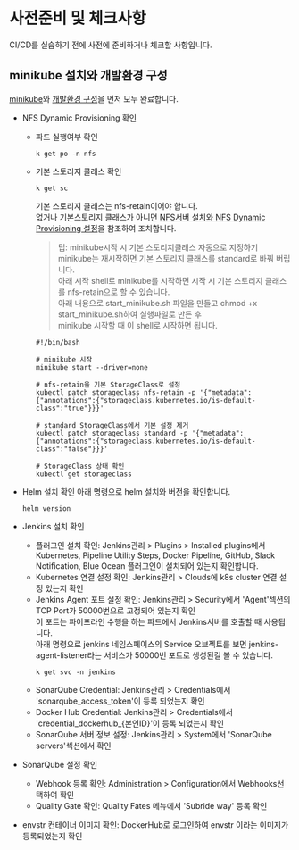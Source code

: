 # 사전준비 및 체크사항
CI/CD를 실습하기 전에 사전에 준비하거나 체크할 사항입니다.  

## minikube 설치와 개발환경 구성

[minikube](https://m.site.naver.com/1rJS6)와 [개발환경 구성](https://m.site.naver.com/1rJRI)을 먼저 모두 완료합니다.  

- NFS Dynamic Provisioning 확인 
  - 파드 실행여부 확인  
    ```
    k get po -n nfs
    ```  
  - 기본 스토리지 클래스 확인
    ```
    k get sc
    ```
    기본 스토리지 클래스는 nfs-retain이어야 합니다.  
    없거나 기본스토리지 클래스가 아니면 [NFS서버 설치와 NFS Dynamic Provisioning 설정](https://happycloud-lee.tistory.com/178)을 참조하여 조치합니다. 
    > 팁: minikube시작 시 기본 스토리지클래스 자동으로 지정하기  
    > minikube는 재시작하면 기본 스토리지 클래스를 standard로 바꿔 버립니다.  
    > 아래 시작 shell로 minikube를 시작하면 시작 시 기본 스토리지 클래스를 nfs-retain으로 할 수 있습니다.  
    > 아래 내용으로 start_minikube.sh 파일을 만들고 chmod +x start_minikube.sh하여 실행파일로 만든 후   
    > minikube 시작할 때 이 shell로 시작하면 됩니다.  
    ```
    #!/bin/bash

    # minikube 시작
    minikube start --driver=none

    # nfs-retain을 기본 StorageClass로 설정
    kubectl patch storageclass nfs-retain -p '{"metadata": {"annotations":{"storageclass.kubernetes.io/is-default-class":"true"}}}'

    # standard StorageClass에서 기본 설정 제거
    kubectl patch storageclass standard -p '{"metadata": {"annotations":{"storageclass.kubernetes.io/is-default-class":"false"}}}'

    # StorageClass 상태 확인
    kubectl get storageclass
    ```

- Helm 설치 확인
  아래 명령으로 helm 설치와 버전을 확인합니다.  
  ```
  helm version
  ```
- Jenkins 설치 확인
  - 플러그인 설치 확인: Jenkins관리 > Plugins > Installed plugins에서 Kubernetes, Pipeline Utility Steps, Docker Pipeline, GitHub, Slack Notification, Blue Ocean 플러그인이 설치되어 있는지 확인합니다.   
  - Kubernetes 연결 설정 확인: Jenkins관리 > Clouds에 k8s cluster 연결 설정 있는지 확인  
  - Jenkins Agent 포트 설정 확인: Jenkins관리 > Security에서 'Agent'섹션의 TCP Port가 50000번으로 고정되어 있는지 확인  
    이 포트는 파이프라인 수행을 하는 파드에서 Jenkins서버를 호출할 때 사용됩니다.    
    아래 명령으로 jenkins 네임스페이스의 Service 오브젝트를 보면 jenkins-agent-listener라는 서비스가 50000번 포트로 생성된걸 볼 수 있습니다.   
    ```
    k get svc -n jenkins
    ```
  - SonarQube Credential: Jenkins관리 > Credentials에서 'sonarqube_access_token'이 등록 되었는지 확인   
  - Docker Hub Credential: Jenkins관리 > Credentials에서 'credential_dockerhub_{본인ID}'이 등록 되었는지 확인 
  - SonarQube 서버 정보 설정: Jenkins관리 > System에서 'SonarQube servers'섹션에서 확인   
  
- SonarQube 설정 확인
  - Webhook 등록 확인: Administration > Configuration에서 Webhooks선택하여 확인  
  - Quality Gate 확인: Quality Fates 메뉴에서 'Subride way' 등록 확인  

- envstr 컨테이너 이미지 확인: DockerHub로 로그인하여 envstr 이라는 이미지가 등록되었는지 확인   

